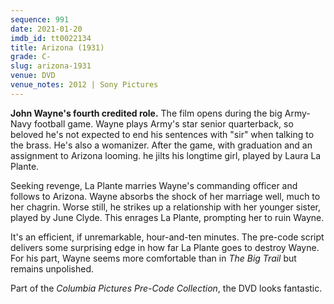 ```yaml
---
sequence: 991
date: 2021-01-20
imdb_id: tt0022134
title: Arizona (1931)
grade: C-
slug: arizona-1931
venue: DVD
venue_notes: 2012 | Sony Pictures
---
```


**John Wayne's fourth credited role.** The film opens during the big Army-Navy football game. Wayne plays Army's star senior quarterback, so beloved he's not expected to end his sentences with "sir" when talking to the brass. He's also a womanizer. After the game, with graduation and an assignment to Arizona looming. he jilts his longtime girl, played by Laura La Plante.

<!-- end -->

Seeking revenge, La Plante marries Wayne's commanding officer and follows to Arizona. Wayne absorbs the shock of her marriage well, much to her chagrin. Worse still, he strikes up a relationship with her younger sister, played by June Clyde. This enrages La Plante, prompting her to ruin Wayne.

It's an efficient, if unremarkable, hour-and-ten minutes. The pre-code script delivers some surprising edge in how far La Plante goes to destroy Wayne. For his part, Wayne seems more comfortable than in <span data-imdb-id="tt0020691">_The Big Trail_</a> but remains unpolished.

Part of the _Columbia Pictures Pre-Code Collection_, the DVD looks fantastic.